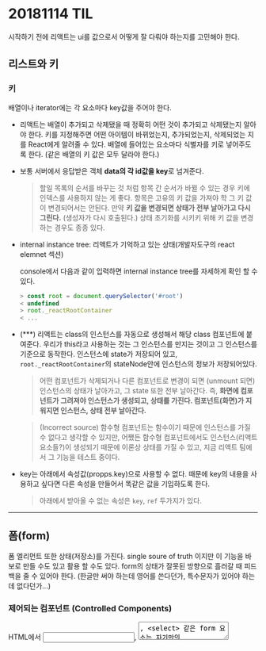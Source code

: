 # 20181114 TIL

시작하기 전에 리액트는 ui를 값으로서 어떻게 잘 다뤄야 하는지를 고민해야 한다.

## 리스트와 키

### 키 

배열이나 iterator에는 각 요소마다 key값을 주어야 한다.

- 리액트는 배열이 추가되고 삭제됐을 때 정확히 어떤 것이 추가되고 삭제됐는지 알아야 한다. 키를 지정해주면 어떤 아이템이 바뀌었는지, 추가되었는지, 삭제되었는 지를 React에게 알려줄 수 있다. 배열에 들어있는 요소마다 식별자를 키로 넣어주도록 한다. (같은 배열의 키 값은 모두 달라야 한다.)

- 보통 서버에서 응답받은 객체 **data의 각 id값을 key**로 넘겨준다.

    > 할일 목록의 순서를 바꾸는 것 처럼 항목 간 순서가 바뀔 수 있는 경우 키에 인덱스를 사용하지 않는 게 좋다. 항목은 고유의 키 값을 가져야 학 그 키 값이 변경되어서는 안된다. 만약 **키 값을 변경되면 상태가 전부 날아가고 다시 그린다.** (생성자가 다시 호출된다.) 상태 초기화를 시키키 위해 키 값을 변경하는 경우도 종종 있다.

- internal instance tree: 리액트가 기억하고 있는 상태(개발자도구의 react elemnet 섹션)

    console에서 다음과 같이 입력하면 internal instance tree를 자세하게 확인 할 수 있다.
    ```js
    > const root = document.querySelector('#root')
    < undefined
    > root._reactRootContainer
    < ...
    ```

- (***) 리액트는 class의 인스턴스를 자동으로 생성해서 해당 class 컴포넌트에 붙여준다. 우리가 this라고 사용하는 것는 그 인스턴스를 만지는 것이고 그 인스턴스를 기준으로 동작한다. 인스턴스에 state가 저장되어 있고, `root._reactRootContainer`의 stateNode안에 인스턴스의 정보가 저장되어있다. 

    > 어떤 컴포넌트가 삭제되거나 다른 컴포넌트로 변경이 되면 (unmount 되면)인스턴스의 상태가 날아가고, 그 state 또한 전부 날아간다. 즉, **화면에 컴포넌트가 그려져야 인스턴스가 생성되고, 상태를 가진다. 컴포넌트(화면)가 지워지면 인스턴스, 상태 전부 날아간다.**

    > (Incorrect source) 함수형 컴포넌트는 함수이기 때문에 인스턴스를 가질 수 없다고 생각할 수 있지만, 어쨌든 함수형 컴포넌트에서도 인스턴스(리액트 요소들?)이 생성되기 때문에 이론상 상태를 가질 수 있고, 지금 리액트 팀에서 그 기능을 테스트 중이다.

- key는 아래에서 속성값(propps.key)으로 사용할 수 없다. 때문에 key의 내용을 사용하고 싶다면 다른 속성을 만들어서 똑같은 값을 기입하도록 한다.

    > 아래에서 받아올 수 없는 속성은 `key`, `ref` 두가지가 있다.

---

## 폼(form)

폼 엘리먼트 또한 상태(저장소)를 가진다. single soure of truth 이지만 이 기능을 바보로 만들 수도 있고 활용 할 수도 있다. form의 상태가 잘못된 방향으로 흘러갈 때 피드백을 줄 수 있어야 한다. (한글만 써야 하는데 영어를 쓴다던가, 특수문자가 있어야 하는데 없다던가...)

### 제어되는 컴포넌트 (Controlled Components)

HTML에서 <input>, <textarea>, <select> 같은 form 요소는 자기만의 상태를 가지고 사용자의 입력에 따라 업데이트된다. 반면에 React에서는, 변경 가능한 상태를 일반적으로 컴포넌트의 state 속성에 위치시키며, 이는 setState()로만 업데이트할 수 있다.

React state를 “진리의 유일한 원천 (single source of truth)“으로 만들어 두 세계를 결합할 수 있다. 이렇게 하면 사용자의 입력에 따라 폼에서 발생되는 일을 React 컴포넌트 측에서 제어하게 된다. 이런 방식으로, React에 의해 제어되는 input 폼 요소를 “제어되는 컴포넌트” 라고 부른다.

> 예를 들어 input에 value값을 지정하고 onChange이벤트를 주지 않는다면 사용자가 입력 할 수 없다. value값이 강제로 지정되어있는 상태에서 이벤트 핸들링을 해주지 않기 때문에다. input에 입력이 일어났을 때(change 이벤트가 발생했을 때) state를 바꿔주는 콜백을 넘겨줌으로써 상태를 state를 기반으로 다시 그려준다. 이 것은 제어되는 컴포넌트이다.

> 리액트에서는 input 이벤트가 아닌 onChange를 사용하면 된다.

### textarea

textarea도 onChange 이벤트핸들러를 통해 제어할 수 있다.

### select

selected 대신에 select의 value속성을 option의 value속성을 일치시켜주면 selected와 같은 효과를 받을 수 있다.

### 제어되는 컴포넌트의 대안책

제어되지 않는 컴포넌트를 컨트롤하기 위해서는 DOM객체를 REACT세계로 가져와야한다. `ref`를 통해 가져 올 수 있다.

> 전부 제어되는 컴포넌트로 만들기 위해서는 많은 코드를 입력해야 한다. (복잡성 증가) 

라이브러리를 사용하는 방법이 있다.. [formik 라이브러리]

---